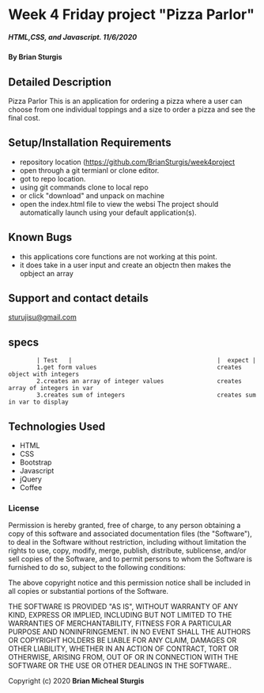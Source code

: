 # Week 4 Friday project "Pizza Parlor"

##### HTML,CSS, and Javascript.   11/6/2020

#### By **Brian Sturgis**


## Detailed Description

Pizza Parlor
This is an application for ordering a pizza where a user can choose from one  individual toppings and a size to order a pizza and see the final cost.


## Setup/Installation Requirements
- repository location (https://github.com/BrianSturgis/week4project
- open through a git termianl or clone editor.
- got to repo location.
- using git commands clone to local repo
- or click "download" and unpack on machine
- open the index.html file to view the websi
The project should automatically launch using your default application(s).

## Known Bugs
- this applications core functions are not working at this point. 
- it does take in a user input and create an objectn then makes the opbject an array


## Support and contact details
sturujisu@gmail.com


## specs

            | Test   |                                         |  expect |
            1.get form values                                  creates object with integers
            2.creates an array of integer values               creates array of integers in var
            3.creates sum of integers                          creates sum in var to display
## Technologies Used
* HTML
* CSS
* Bootstrap
* Javascript
* jQuery
* Coffee


### License

Permission is hereby granted, free of charge, to any person obtaining a copy of this software and associated documentation files (the "Software"), to deal in the Software without restriction, including without limitation the rights to use, copy, modify, merge, publish, distribute, sublicense, and/or sell copies of the Software, and to permit persons to whom the Software is furnished to do so, subject to the following conditions:

The above copyright notice and this permission notice shall be included in all copies or substantial portions of the Software.

THE SOFTWARE IS PROVIDED "AS IS", WITHOUT WARRANTY OF ANY KIND, EXPRESS OR IMPLIED, INCLUDING BUT NOT LIMITED TO THE WARRANTIES OF MERCHANTABILITY, FITNESS FOR A PARTICULAR PURPOSE AND NONINFRINGEMENT. IN NO EVENT SHALL THE AUTHORS OR COPYRIGHT HOLDERS BE LIABLE FOR ANY CLAIM, DAMAGES OR OTHER LIABILITY, WHETHER IN AN ACTION OF CONTRACT, TORT OR OTHERWISE, ARISING FROM, OUT OF OR IN CONNECTION WITH THE SOFTWARE OR THE USE OR OTHER DEALINGS IN THE SOFTWARE..



Copyright (c) 2020 **Brian Micheal Sturgis**
